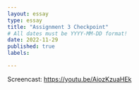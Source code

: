 ```yaml
---
layout: essay
type: essay
title: "Assignment 3 Checkpoint"
# All dates must be YYYY-MM-DD format!
date: 2022-11-29
published: true
labels:

---
```

  Screencast: https://youtu.be/AiozKzuaHEk
